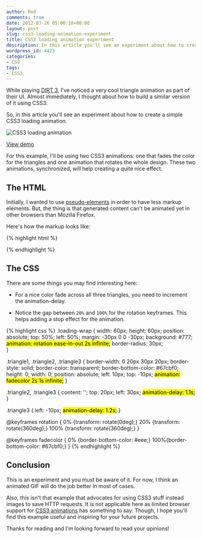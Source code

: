```yaml
---
author: Red
comments: true
date: 2012-03-26 05:00:18+00:00
layout: post
slug: css3-loading-animation-experiment
title: CSS3 loading animation experiment
description: In this article you'll see an experiment about how to create a simple CSS3 loading animation.
wordpress_id: 4423
categories:
- CSS
tags:
- CSS3
---
```


While playing [DIRT 3](http://www.gamespot.com/dirt-3/), I've noticed a very cool triangle animation as part of their UI. Almost immediately, I thought about how to build a similar version of it using CSS3. 

So, in this article you'll see an experiment about how to create a simple CSS3 loading animation.

![CSS3 loading animation](http://www.red-team-design.com/wp-content/uploads/2012/03/css3-loading-animation.png)

<!-- more -->

[View demo](http://www.red-team-design.com/wp-content/uploads/2012/03/css3-loading-animation-experiment-demo.html)


For this example, I'll be using two CSS3 animations: one that fades the color for the triangles and one animation that rotates the whole design. These two animations, synchronized, will help creating a quite nice effect.

## The HTML

Initially, I wanted to use [pseudo-elements](http://www.red-team-design.com/before-after-pseudo-elements) in order to have less markup elements. But, the thing is that generated content can't be animated yet in other browsers than Mozilla Firefox.

Here's how the markup looks like:
    
{% highlight html %}
<div class="loading-wrap">
  <div class="triangle1"></div>
  <div class="triangle2"></div>
  <div class="triangle3"></div>
</div>
{% endhighlight %}

## The CSS

There are some things you may find interesting here:
	
  * For a nice color fade across all three triangles, you need to increment the animation-delay.
	
  * Notice the gap between `20%` and `100%` for the rotation keyframes. This helps adding a stop effect for the animation.
    
{% highlight css %}
.loading-wrap {
  width: 60px; height: 60px;
  position: absolute;
  top: 50%; left: 50%;
  margin: -30px 0 0 -30px;
  background: #777;      
  <mark>animation: rotation ease-in-out 2s infinite;</mark>
  border-radius: 30px;      
}

.triangle1, .triangle2, .triangle3 {
  border-width: 0 20px 30px 20px;
  border-style: solid;
  border-color: transparent;
  border-bottom-color: #67cbf0;
  height: 0; width: 0;
  position: absolute;
  left: 10px; top: -10px;
  <mark>animation: fadecolor 2s 1s infinite;</mark>
}

.triangle2, .triangle3 {
  content: '';
  top: 20px; left: 30px;
  <mark>animation-delay: 1.1s;</mark>
}

.triangle3 {
  left: -10px;
  <mark>animation-delay: 1.2s;</mark>
}

@keyframes rotation {
    0% {transform: rotate(0deg);}
    20% {transform: rotate(360deg);}
    100% {transform: rotate(360deg);}
}

@keyframes fadecolor {
    0% {border-bottom-color: #eee;}
    100%{border-bottom-color: #67cbf0;}
}
{% endhighlight %}


## Conclusion

This is an experiment and you must be aware of it. For now, I think an animated GIF will do the job better in most of cases.

Also, this isn't that example that advocates for using CSS3 stuff instead images to save HTTP requests. It is not applicable here as limited browser support for [CSS3 animations](http://www.red-team-design.com/cool-notification-messages-with-css3-jquery) has something to say. Though, I hope you'll find this example useful and inspiring for your future projects. 

Thanks for reading and I'm looking forward to read your opinions!
